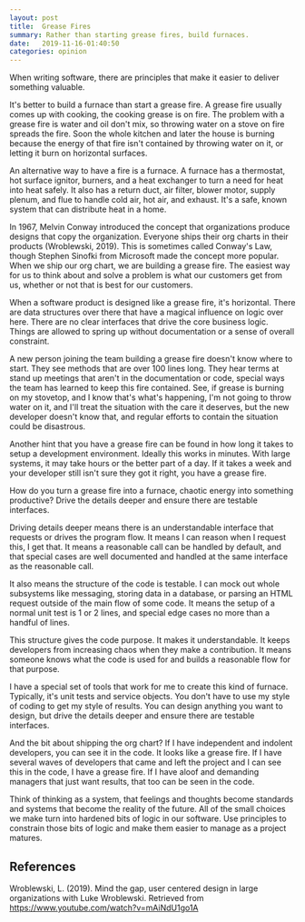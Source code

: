```yaml
---
layout: post
title:  Grease Fires
summary: Rather than starting grease fires, build furnaces.
date:   2019-11-16-01:40:50
categories: opinion
---
```


When writing software, there are principles that make it easier to deliver something valuable.

It's better to build a furnace than start a grease fire. A grease fire usually comes up with cooking, the cooking grease is on fire. The problem with a grease fire is water and oil don't mix, so throwing water on a stove on fire spreads the fire. Soon the whole kitchen and later the house is burning because the energy of that fire isn't contained by throwing water on it, or letting it burn on horizontal surfaces.

An alternative way to have a fire is a furnace. A furnace has a thermostat, hot surface ignitor, burners, and a heat exchanger to turn a need for heat into heat safely. It also has a return duct, air filter, blower motor, supply plenum, and flue to handle cold air, hot air, and exhaust. It's a safe, known system that can distribute heat in a home.

In 1967, Melvin Conway introduced the concept that organizations produce designs that copy the organization. Everyone ships their org charts in their products (Wroblewski, 2019). This is sometimes called Conway's Law, though Stephen Sinofki from Microsoft made the concept more popular. When we ship our org chart, we are building a grease fire. The easiest way for us to think about and solve a problem is what our customers get from us, whether or not that is best for our customers.

When a software product is designed like a grease fire, it's horizontal. There are data structures over there that have a magical influence on logic over here. There are no clear interfaces that drive the core business logic. Things are allowed to spring up without documentation or a sense of overall constraint.

A new person joining the team building a grease fire doesn't know where to start. They see methods that are over 100 lines long. They hear terms at stand up meetings that aren't in the documentation or code, special ways the team has learned to keep this fire contained. See, if grease is burning on my stovetop, and I know that's what's happening, I'm not going to throw water on it, and I'll treat the situation with the care it deserves, but the new developer doesn't know that, and regular efforts to contain the situation could be disastrous.

Another hint that you have a grease fire can be found in how long it takes to setup a development environment. Ideally this works in minutes. With large systems, it may take hours or the better part of a day. If it takes a week and your developer still isn't sure they got it right, you have a grease fire.

How do you turn a grease fire into a furnace, chaotic energy into something productive? Drive the details deeper and ensure there are testable interfaces.

Driving details deeper means there is an understandable interface that requests or drives the program flow. It means I can reason when I request this, I get that. It means a reasonable call can be handled by default, and that special cases are well documented and handled at the same interface as the reasonable call.

It also means the structure of the code is testable. I can mock out whole subsystems like messaging, storing data in a database, or parsing an HTML request outside of the main flow of some code. It means the setup of a normal unit test is 1 or 2 lines, and special edge cases no more than a handful of lines.

This structure gives the code purpose. It makes it understandable. It keeps developers from increasing chaos when they make a contribution. It means someone knows what the code is used for and builds a reasonable flow for that purpose.

I have a special set of tools that work for me to create this kind of furnace. Typically, it's unit tests and service objects. You don't have to use my style of coding to get my style of results. You can design anything you want to design, but drive the details deeper and ensure there are testable interfaces.

And the bit about shipping the org chart? If I have independent and indolent developers, you can see it in the code. It looks like a grease fire. If I have several waves of developers that came and left the project and I can see this in the code, I have a grease fire. If I have aloof and demanding managers that just want results, that too can be seen in the code.

Think of thinking as a system, that feelings and thoughts become standards and systems that become the reality of the future. All of the small choices we make turn into hardened bits of logic in our software. Use principles to constrain those bits of logic and make them easier to manage as a project matures.

## References

Wroblewski, L. (2019). Mind the gap, user centered design in large organizations with Luke Wroblewski. Retrieved from https://www.youtube.com/watch?v=mAiNdU1go1A


